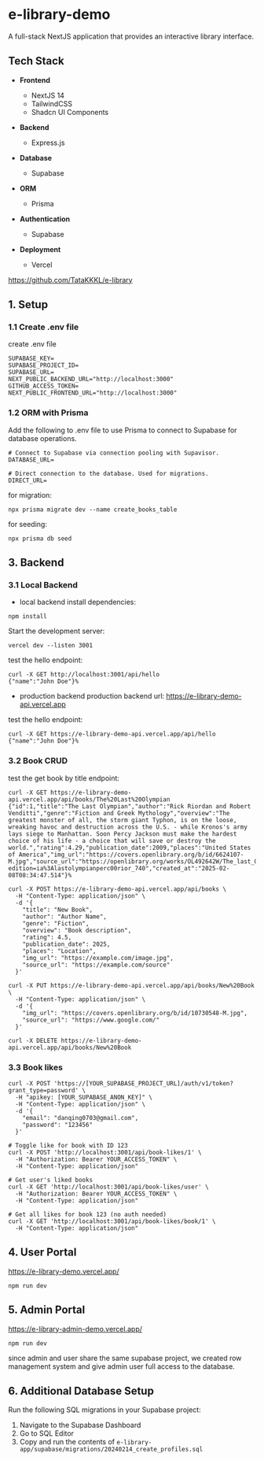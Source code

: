 # e-library-demo

A full-stack NextJS application that provides an interactive library interface.

## Tech Stack

- **Frontend**
  - NextJS 14
  - TailwindCSS
  - Shadcn UI Components

- **Backend**
  - Express.js

- **Database**
  - Supabase

- **ORM**
  - Prisma

- **Authentication**
  - Supabase

- **Deployment**
  - Vercel

https://github.com/TataKKKL/e-library

## 1. Setup

### 1.1 Create .env file

create .env file
```
SUPABASE_KEY=
SUPABASE_PROJECT_ID=
SUPABASE_URL=
NEXT_PUBLIC_BACKEND_URL="http://localhost:3000"
GITHUB_ACCESS_TOKEN=
NEXT_PUBLIC_FRONTEND_URL="http://localhost:3000"
```
### 1.2 ORM with Prisma
Add the following to .env file to use Prisma to connect to Supabase for database operations.
```
# Connect to Supabase via connection pooling with Supavisor.
DATABASE_URL=

# Direct connection to the database. Used for migrations.
DIRECT_URL=
```
for migration:
```
npx prisma migrate dev --name create_books_table
```
for seeding:
```
npx prisma db seed
```

## 3. Backend
### 3.1 Local Backend
* local backend
install dependencies:
```
npm install
```
Start the development server:
```
vercel dev --listen 3001
```
test the hello endpoint:
```
curl -X GET http://localhost:3001/api/hello
{"name":"John Doe"}%
```
* production backend
production backend url: https://e-library-demo-api.vercel.app

test the hello endpoint:
```
curl -X GET https://e-library-demo-api.vercel.app/api/hello
{"name":"John Doe"}%
```
### 3.2 Book CRUD
test the get book by title endpoint:
```
curl -X GET https://e-library-demo-api.vercel.app/api/books/The%20Last%20Olympian 
{"id":1,"title":"The Last Olympian","author":"Rick Riordan and Robert Venditti","genre":"Fiction and Greek Mythology","overview":"The greatest monster of all, the storm giant Typhon, is on the loose, wreaking havoc and destruction across the U.S. - while Kronos's army lays siege to Manhattan. Soon Percy Jackson must make the hardest choice of his life - a choice that will save or destroy the world.","rating":4.29,"publication_date":2009,"places":"United States of America","img_url":"https://covers.openlibrary.org/b/id/6624107-M.jpg","source_url":"https://openlibrary.org/works/OL492642W/The_last_Olympian?edition=ia%3Alastolympianperc00rior_740","created_at":"2025-02-08T08:34:47.514"}%
```

```
curl -X POST https://e-library-demo-api.vercel.app/api/books \
  -H "Content-Type: application/json" \
  -d '{
    "title": "New Book",
    "author": "Author Name",
    "genre": "Fiction",
    "overview": "Book description",
    "rating": 4.5,
    "publication_date": 2025,
    "places": "Location",
    "img_url": "https://example.com/image.jpg",
    "source_url": "https://example.com/source"
  }'

curl -X PUT https://e-library-demo-api.vercel.app/api/books/New%20Book \
  -H "Content-Type: application/json" \
  -d '{
    "img_url": "https://covers.openlibrary.org/b/id/10730548-M.jpg",
    "source_url": "https://www.google.com/"
  }'

curl -X DELETE https://e-library-demo-api.vercel.app/api/books/New%20Book
```

### 3.3 Book likes
```
curl -X POST 'https://[YOUR_SUPABASE_PROJECT_URL]/auth/v1/token?grant_type=password' \
  -H "apikey: [YOUR_SUPABASE_ANON_KEY]" \
  -H "Content-Type: application/json" \
  -d '{
    "email": "danqing0703@gmail.com",
    "password": "123456"
  }'

# Toggle like for book with ID 123
curl -X POST 'http://localhost:3001/api/book-likes/1' \
  -H "Authorization: Bearer YOUR_ACCESS_TOKEN" \
  -H "Content-Type: application/json"

# Get user's liked books
curl -X GET 'http://localhost:3001/api/book-likes/user' \
  -H "Authorization: Bearer YOUR_ACCESS_TOKEN" \
  -H "Content-Type: application/json"

# Get all likes for book 123 (no auth needed)
curl -X GET 'http://localhost:3001/api/book-likes/book/1' \
  -H "Content-Type: application/json"

```

## 4. User Portal
https://e-library-demo.vercel.app/

```
npm run dev
```

## 5. Admin Portal
https://e-library-admin-demo.vercel.app/

```
npm run dev
```
since admin and user share the same supabase project, we created row management system and give admin user full access to the database.

## 6. Additional Database Setup

Run the following SQL migrations in your Supabase project:

1. Navigate to the Supabase Dashboard
2. Go to SQL Editor
3. Copy and run the contents of `e-library-app/supabase/migrations/20240214_create_profiles.sql`


